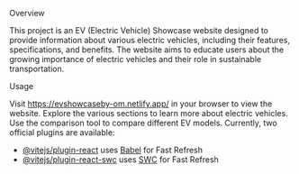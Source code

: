 Overview

This project is an EV (Electric Vehicle) Showcase website designed to provide information about various electric vehicles, including their features, specifications, and benefits. The website aims to educate users about the growing importance of electric vehicles and their role in sustainable transportation.

Usage


Visit https://evshowcaseby-om.netlify.app/ in your browser to view the website.
Explore the various sections to learn more about electric vehicles.
Use the comparison tool to compare different EV models.
Currently, two official plugins are available:

- [@vitejs/plugin-react](https://github.com/vitejs/vite-plugin-react/blob/main/packages/plugin-react/README.md) uses [Babel](https://babeljs.io/) for Fast Refresh
- [@vitejs/plugin-react-swc](https://github.com/vitejs/vite-plugin-react-swc) uses [SWC](https://swc.rs/) for Fast Refresh
